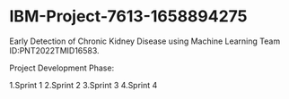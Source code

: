 # IBM-Project-7613-1658894275
Early Detection of Chronic Kidney Disease using Machine Learning
Team ID:PNT2022TMID16583.

Project Development Phase:

1.Sprint 1
2.Sprint 2
3.Sprint 3
4.Sprint 4
